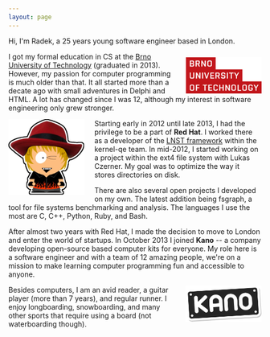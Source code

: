 ```yaml
---
layout: page
---
```


Hi, I'm Radek, a 25 years young software engineer based in London.

<figure style="width: 30%; float: right; margin: 10px 0px 0px 20px;">
	<a href="/assets/images/vut_logo.png">
        <img src="/assets/images/vut_logo.png" alt="Logo of my university">
    </a>
</figure>

I got my formal education in CS at the
[Brno University of Technology](http://www.fit.vutbr.cz/.en)
(graduated in 2013). However, my passion for computer programming is much
older than that. It all started more than a decate ago with small adventures
in Delphi and HTML. A lot has changed since I was 12, although my interest
in software engineering only grew stronger.

<figure style="width: 30%; float: left; margin: 0px 20px 0px 0px;">
	<a href="/assets/images/redhat.png">
        <img src="/assets/images/redhat.png" alt="My Red Hat Avatar">
    </a>
</figure>

Starting early in 2012 until late 2013, I had the privilege to be a part of
**Red Hat**. I worked there as a developer of the
[LNST framework](http://www.lnst-project.org) within the kernel-qe team.
In mid-2012, I started working on a project within the ext4 file system with
Lukas Czerner. My goal was to optimize the way it stores directories on disk.

There are also several open projects I developed on my own. The latest addition
being fsgraph, a tool for file systems benchmarking and analysis. The
languages I use the most are C, C++, Python, Ruby, and Bash.

After almost two years with Red Hat, I made the decision to move to London
and enter the world of startups. In October 2013 I joined **Kano** -- a company
developing open-source based computer kits for everyone. My role here is
a software engineer and with a team of 12 amazing people, we're on a mission
to make learning computer programming fun and accessible to anyone.

<figure style="width: 30%; float: right; margin: 0px 0px 0px 20px;">
	<a href="/assets/images/kano.png">
        <img src="/assets/images/kano.png" alt="Logo of KANO">
    </a>
</figure>

Besides computers, I am an avid reader, a guitar player (more than 7 years),
and regular runner. I enjoy longboarding, snowboarding, and many other sports
that require using a board (not waterboarding though).
